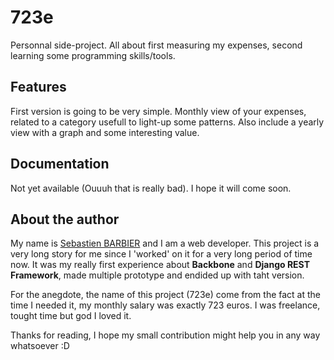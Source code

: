 # 723e

Personnal side-project. All about first measuring my expenses, second learning some
programming skills/tools.

## Features

First version is going to be very simple. Monthly view of your expenses, related to a
category usefull to light-up some patterns. Also include a yearly view with a graph and
some interesting value.

## Documentation

Not yet available (Ouuuh that is really bad). I hope it will come soon.

## About the author

My name is [Sebastien BARBIER](http://www.sebastienbarbier.com) and I am a web developer. This project is a very long story
for me since I 'worked' on it for a very long period of time now. It was my really first
experience about **Backbone** and **Django REST Framework**, made multiple prototype and 
endided up with taht version.

For the anegdote, the name of this project (723e) come from the fact at the time I needed it, my monthly
salary was exactly 723 euros. I was freelance, tought time but god I loved it.

Thanks for reading, I hope my small contribution might help you in any way whatsoever :D